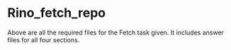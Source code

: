 # Rino_fetch_repo

Above are all the required files for the Fetch task given.
It includes answer files for all four sections.
